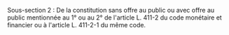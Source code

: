 Sous-section 2 : De la constitution sans offre au public ou avec offre au public mentionnée au 1° ou au 2° de l'article L. 411-2 du code monétaire et financier ou à l'article L. 411-2-1 du même code.
